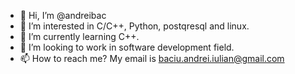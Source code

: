 - 👋 Hi, I’m @andreibac
- 👀 I’m interested in C/C++, Python, postqresql and linux.
- 🌱 I’m currently learning C++.
- 💞️ I’m looking to work in software development field.
- 📫 How to reach me? My email is baciu.andrei.iulian@gmail.com

<!---
andreibac/andreibac is a ✨ special ✨ repository because its `README.md` (this file) appears on your GitHub profile.
You can click the Preview link to take a look at your changes.
--->
